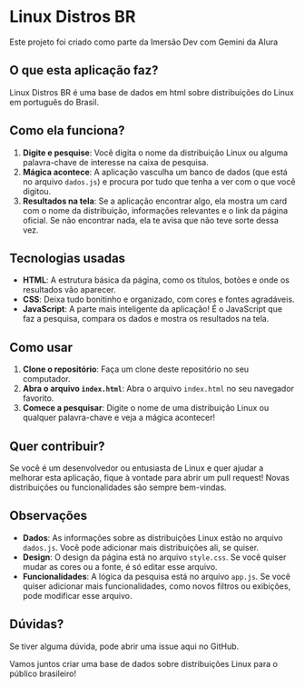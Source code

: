 # Linux Distros BR

Este projeto foi criado como parte da Imersão Dev com Gemini da Alura

## O que esta aplicação faz?

Linux Distros BR é uma base de dados em html sobre distribuições do Linux em português do Brasil.

## Como ela funciona?

1. **Digite e pesquise**: Você digita o nome da distribuição Linux ou alguma palavra-chave de interesse na caixa de pesquisa.
2. **Mágica acontece**: A aplicação vasculha um banco de dados (que está no arquivo `dados.js`) e procura por tudo que tenha a ver com o que você digitou.
3. **Resultados na tela**: Se a aplicação encontrar algo, ela mostra um card com o nome da distribuição, informações relevantes e o link da página oficial. Se não encontrar nada, ela te avisa que não teve sorte dessa vez.

## Tecnologias usadas

- **HTML**: A estrutura básica da página, como os títulos, botões e onde os resultados vão aparecer.
- **CSS**: Deixa tudo bonitinho e organizado, com cores e fontes agradáveis.
- **JavaScript**: A parte mais inteligente da aplicação! É o JavaScript que faz a pesquisa, compara os dados e mostra os resultados na tela.

## Como usar

1. **Clone o repositório**: Faça um clone deste repositório no seu computador.
2. **Abra o arquivo `index.html`**: Abra o arquivo `index.html` no seu navegador favorito.
3. **Comece a pesquisar**: Digite o nome de uma distribuição Linux ou qualquer palavra-chave e veja a mágica acontecer!

## Quer contribuir?

Se você é um desenvolvedor ou entusiasta de Linux e quer ajudar a melhorar esta aplicação, fique à vontade para abrir um pull request! Novas distribuições ou funcionalidades são sempre bem-vindas.

## Observações

- **Dados**: As informações sobre as distribuições Linux estão no arquivo `dados.js`. Você pode adicionar mais distribuições ali, se quiser.
- **Design**: O design da página está no arquivo `style.css`. Se você quiser mudar as cores ou a fonte, é só editar esse arquivo.
- **Funcionalidades**: A lógica da pesquisa está no arquivo `app.js`. Se você quiser adicionar mais funcionalidades, como novos filtros ou exibições, pode modificar esse arquivo.

## Dúvidas?

Se tiver alguma dúvida, pode abrir uma issue aqui no GitHub.

Vamos juntos criar uma base de dados sobre distribuições Linux para o público brasileiro!
